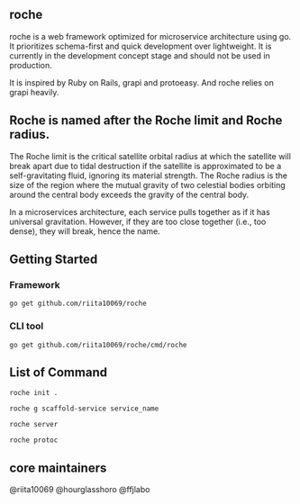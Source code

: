 ## roche

roche is a web framework optimized for microservice architecture using go.
It prioritizes schema-first and quick development over lightweight.
It is currently in the development concept stage and should not be used in production.

It is inspired by Ruby on Rails, grapi and protoeasy.
And roche relies on grapi heavily.

## Roche is named after the Roche limit and Roche radius.

The Roche limit is the critical satellite orbital radius at which the satellite will break apart due to tidal destruction if the satellite is approximated to be a self-gravitating fluid, ignoring its material strength.
The Roche radius is the size of the region where the mutual gravity of two celestial bodies orbiting around the central body exceeds the gravity of the central body.

In a microservices architecture, each service pulls together as if it has universal gravitation. However, if they are too close together (i.e., too dense), they will break, hence the name.

## Getting Started

### Framework

`go get github.com/riita10069/roche`

### CLI tool

`go get github.com/riita10069/roche/cmd/roche`

## List of Command

`roche init .`

`roche g scaffold-service service_name`

`roche server`

`roche protoc`

## core maintainers

@riita10069
@hourglasshoro
@ffjlabo
